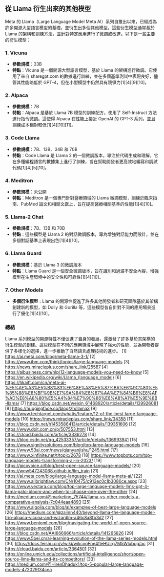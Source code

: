 ## 從 Llama 衍生出來的其他模型

Meta 的 Llama（Large Language Model Meta AI）系列自推出以來，已經成為許多開源大型語言模型的基礎，並衍生出多個其他模型。這些衍生模型通常基於 Llama 的架構和訓練方法，並針對特定應用進行了微調或改進。以下是一些主要的衍生模型：

### **1. Vicuna**

- **參數規模**：33B
- **特點**：Vicuna 是一個開源大型語言模型，基於 Llama 的架構進行微調。它使用了來自 sharegpt.com 的數據進行訓練，並在多個基準測試中表現良好，儘管其性能略低於 GPT-4，但在小型模型中仍然具有競爭力[1][4][9][10]。

### **2. Alpaca**

- **參數規模**：7B
- **特點**：Alpaca 是基於 Llama 7B 模型的訓練配方，使用了 Self-Instruct 方法進行指令微調。這使得 Alpaca 在性能上接近 OpenAI 的 GPT-3 系列，並且訓練成本相對較低[1][4][10][11]。

### **3. Code Llama**

- **參數規模**：7B、13B、34B 和 70B
- **特點**：Code Llama 是 Llama 2 的一個微調版本，專注於代碼生成和理解。它在多種編程語言的數據集上進行了訓練，旨在幫助開發者更高效地編寫和調試代碼[1][4][5][10]。

### **4. Meditron**

- **參數規模**：未公開
- **特點**：Meditron 是一個專門針對醫療領域的 Llama 微調模型，訓練於臨床指南、PubMed 論文和相關文獻上，旨在提高醫療相關基準的性能[1][4][10]。

### **5. Llama-2 Chat**

- **參數規模**：7B、13B 和 70B
- **特點**：這些模型是 Llama 2 的對話微調版本，專為增強對話能力而設計，並在多個對話基準上表現出色[1][4][10]。

### **6. Llama Guard**

- **參數規模**：基於 Llama 3 的微調版本
- **特點**：Llama Guard 是一個安全微調版本，旨在識別和過濾不安全內容，增強模型在生產環境中的安全性和可靠性[1][4][10]。

### **7. Other Models**

- **多個衍生模型**：Llama 的開源性促進了許多其他開發者和研究團隊基於其架構創建新的模型，如 Dolly 和 Gorilla 等，這些模型各自針對不同的應用場景進行了優化[1][4][10]。

### **總結**

Llama 系列模型的開源特性不僅促進了自身的發展，還激發了許多基於其架構的衍生模型的創建。這些模型在不同的應用領域中展現了強大的性能，並為開發者提供了多樣化的選擇，進一步推動了自然語言處理技術的進步。
[1] https://ai.meta.com/blog/meta-llama-3-1/
[2] https://www.ibm.com/think/topics/large-language-models
[3] https://news.miracleplus.com/share_link/25587
[4] https://aibusiness.com/nlp/12-language-models-you-need-to-know
[5] https://en.wikipedia.org/wiki/Llama_(language_model)
[6] https://hkaift.com/cn/meta-ai-%E5%AE%A3%E5%B8%83%E6%8E%A8%E5%87%BA%E6%9C%80%E5%85%88%E8%BF%9B%E7%9A%84%E8%87%AA%E7%84%B6%E8%AF%AD%E8%A8%80%E5%A4%84%E7%90%86%E6%A8%A1%E5%9E%8B-llama/
[7] https://blog.csdn.net/weixin_61468920/article/details/139926081
[8] https://huggingface.co/blog/zh/llama3
[9] https://www.techtarget.com/whatis/feature/12-of-the-best-large-language-models
[10] https://news.miracleplus.com/share_link/34358
[11] https://blog.csdn.net/h1453586413/article/details/139351606
[12] https://www.doit.com.cn/p/507553.html
[13] https://cloud.baidu.com/article/3336278
[14] https://blog.csdn.net/qq_42533357/article/details/136993941
[15] https://www.signitysolutions.com/blog/top-large-language-models
[16] https://www.53ai.com/news/qianyanjishu/1245.html
[17] https://www.xinfinite.net/t/topic/2678
[18] https://www.topbots.com/top-language-models-transforming-ai-in-2023/
[19] https://picovoice.ai/blog/best-open-source-language-models/
[20] https://wqw547243068.github.io/llm_train
[21] https://ai.meta.com/blog/large-language-model-llama-meta-ai/
[22] https://www.allbrightlaw.com/CN/10475/c913ec0c1b3080ce.aspx
[23] https://www.vectara.com/blog/top-large-language-models-llms-gpt-4-llama-gato-bloom-and-when-to-choose-one-over-the-other
[24] https://medium.com/@marketing_75744/llama-vs-other-models-a-comparative-analysis-7c044eaa4893
[25] https://www.algolia.com/blog/ai/examples-of-best-large-language-models
[26] https://medium.com/@zaiinn440/beyond-llama-the-language-model-trio-alpaca-vicuna-and-wizardlm-a46c8a8fb3d2
[27] https://www.bentoml.com/blog/navigating-the-world-of-open-source-large-language-models
[28] https://blog.csdn.net/AAI666666/article/details/141265826
[29] https://www.5bei.cn/ai-learning-evolution-of-the-llama-series-models.html
[30] https://docs.feishu.cn/v/wiki/wikcnqFne4fleHUirg7M5Wlubug/ac
[31] https://cloud.baidu.com/article/3364501
[32] https://online.umich.edu/collections/artificial-intelligence/short/open-source-llms-llama-and-its-competitors/
[33] https://medium.com/@HirenDhaduk1/top-5-popular-large-language-models-472029f34cea